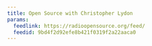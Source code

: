 ```yaml
---
title: Open Source with Christopher Lydon
params:
  feedlink: https://radioopensource.org/feed/
  feedid: 9bd4f2d92efe8b421f0319f2a22aaca0
---
```

